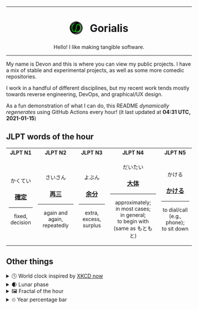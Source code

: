 ***

<h1 align="center">
<sub>
    <img src="readme/resources/avatar.png" height="36">
</sub>
&nbsp;
Gorialis
</h1>
<p align="center">
Hello! I like making tangible software.
</p>

***

My name is Devon and this is where you can view my public projects. I have a mix of stable and experimental projects, as well as some more comedic repositories.

I work in a handful of different disciplines, but my recent work tends mostly towards reverse engineering, DevOps, and graphical/UX design.

As a fun demonstration of what I can do, this README *dynamically regenerates* using GitHub Actions every hour! (it last updated at **04:31 UTC, 2021-01-15**)

<h2>JLPT words of the hour</h2>
<table>
    <tr>
        <th>JLPT N1</th>
        <th>JLPT N2</th>
        <th>JLPT N3</th>
        <th>JLPT N4</th>
        <th>JLPT N5</th>
    </tr>
    <tr>
        <td>
            <p align="center">かくてい</p>
            <h3 align="center"><b><a href="https://jisho.org/search/%E7%A2%BA%E5%AE%9A">確定</a></b></h3>
            <hr>
            <p align="center">fixed,<wbr> decision</p>
        </td>
        <td>
            <p align="center">さいさん</p>
            <h3 align="center"><b><a href="https://jisho.org/search/%E5%86%8D%E4%B8%89">再三</a></b></h3>
            <hr>
            <p align="center">again and again,<wbr> repeatedly</p>
        </td>
        <td>
            <p align="center">よぶん</p>
            <h3 align="center"><b><a href="https://jisho.org/search/%E4%BD%99%E5%88%86">余分</a></b></h3>
            <hr>
            <p align="center">extra,<wbr> excess,<wbr> surplus</p>
        </td>
        <td>
            <p align="center">だいたい</p>
            <h3 align="center"><b><a href="https://jisho.org/search/%E5%A4%A7%E4%BD%93">大体</a></b></h3>
            <hr>
            <p align="center">approximately;<br> in most cases;<br> in general;<br> to begin with (same as もともと)</p>
        </td>
        <td>
            <p align="center">かける</p>
            <h3 align="center"><b><a href="https://jisho.org/search/%E3%81%8B%E3%81%91%E3%82%8B">かける</a></b></h3>
            <hr>
            <p align="center">to dial/call (e.g.,<wbr> phone);<br> to sit down</p>
        </td>
    </tr>
</table>

<h2>Other things</h2>
<details>
<summary>🕓  World clock inspired by <a href="https://xkcd.com/now">XKCD now</a></summary>

> <img src="generated/now.png" width="512">

</details>
<details>
<summary>🌒 Lunar phase</summary>

The moon is approximately 8.74% through its phase (Waxing Crescent).

</details>
<details>
<summary>&#x1f5bc; Fractal of the hour</summary>

> <img src="generated/fractal.png" width="512">

</details>
<details>
<summary>&#x23f2; Year percentage bar</summary>
<pre><code>2021 [▁▁▁▁▁▁▁▁▁▁▁▁▁▁▁▁▁▁▁▁] 3.89%</code></pre>
</details>
